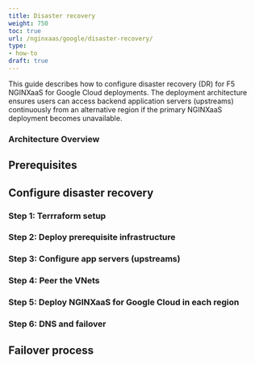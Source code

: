 ```yaml
---
title: Disaster recovery
weight: 750
toc: true
url: /nginxaas/google/disaster-recovery/
type:
- how-to
draft: true
---
```



This guide describes how to configure disaster recovery (DR) for F5 NGINXaaS for Google Cloud deployments. The deployment architecture ensures users can access backend application servers (upstreams) continuously from an alternative region if the primary NGINXaaS deployment becomes unavailable.


### Architecture Overview



## Prerequisites


## Configure disaster recovery


### Step 1: Terrraform setup


### Step 2: Deploy prerequisite infrastructure


### Step 3: Configure app servers (upstreams)


### Step 4: Peer the VNets



### Step 5: Deploy NGINXaaS for Google Cloud in each region


### Step 6: DNS and failover


## Failover process

